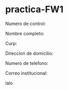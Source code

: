 # practica-FW1
Numero de control:

Nombre completo: 

Curp: 

Direccion de domicilio: 

Numero de telefono: 

Correo institucional: 


lalo